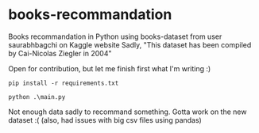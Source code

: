 # books-recommandation
Books recommandation in Python using books-dataset from user saurabhbagchi on Kaggle website
Sadly, "This dataset has been compiled by Cai-Nicolas Ziegler in 2004"

Open for contribution, but let me finish first what I'm writing :)

```
pip install -r requirements.txt
```

```
python .\main.py
```

Not enough data sadly to recommand something. Gotta work on the new dataset :(
(also, had issues with big csv files using pandas)